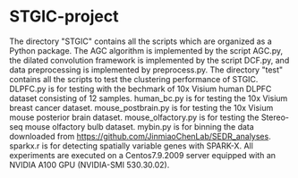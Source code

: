 # STGIC-project
The directory "STGIC" contains all the scripts which are organized as a Python package. The AGC algorithm is implemented by the script AGC.py, the dilated convolution framework is implemented by the script DCF.py, and data preprocessing is implemented by preprocess.py.
The directory "test" contains all the scripts to test the clustering performance of STGIC. DLPFC.py is for testing with the bechmark of 10x Visium human DLPFC dataset consisting of 12 samples. human_bc.py is for testing the 10x Visium breast cancer dataset. mouse_postbrain.py is for testing the 10x Visium mouse posterior brain dataset. mouse_olfactory.py is for testing the Stereo-seq mouse olfactory bulb dataset. 
mybin.py is for binning the data downloaded from https://github.com/JinmiaoChenLab/SEDR_analyses.
sparkx.r is for detecting spatially variable genes with SPARK-X.
All experiments are executed on a Centos7.9.2009 server equipped with an NVIDIA A100 GPU (NVIDIA-SMI 530.30.02).
